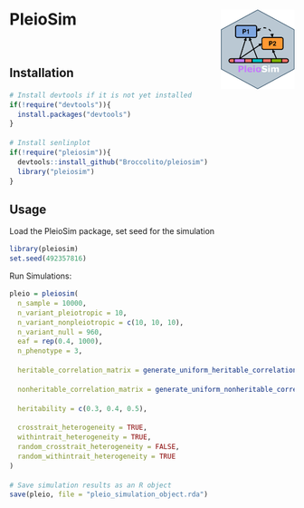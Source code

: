 
<!-- README.md is generated from README.Rmd. Please edit that file -->

# PleioSim <a href='https://github.com/Broccolito/pleiosim'><img src='man/figures/logo.png' align="right" height="140"/></a>

<!-- badges: start -->

<br> <!-- badges: end -->

## Installation

``` r
# Install devtools if it is not yet installed
if(!require("devtools")){
  install.packages("devtools")
}

# Install senlinplot
if(!require("pleiosim")){
  devtools::install_github("Broccolito/pleiosim")
  library("pleiosim")
}
```

## Usage

Load the PleioSim package, set seed for the simulation

``` r
library(pleiosim)
set.seed(492357816)
```

Run Simulations:

``` r
pleio = pleiosim(
  n_sample = 10000,
  n_variant_pleiotropic = 10,
  n_variant_nonpleiotropic = c(10, 10, 10),
  n_variant_null = 960,
  eaf = rep(0.4, 1000),
  n_phenotype = 3,

  heritable_correlation_matrix = generate_uniform_heritable_correlation_matrix(0.4, 3),

  nonheritable_correlation_matrix = generate_uniform_nonheritable_correlation_matrix(0.2, 3),

  heritability = c(0.3, 0.4, 0.5),

  crosstrait_heterogeneity = TRUE,
  withintrait_heterogeneity = TRUE,
  random_crosstrait_heterogeneity = FALSE,
  random_withintrait_heterogeneity = TRUE
)

# Save simulation results as an R object
save(pleio, file = "pleio_simulation_object.rda")
```
